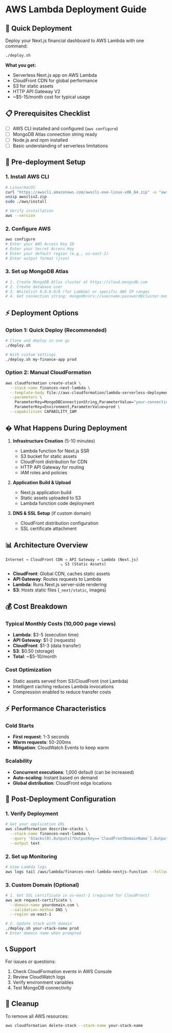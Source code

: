 # AWS Lambda Deployment Guide

## 🚀 Quick Deployment

Deploy your Next.js financial dashboard to AWS Lambda with one command:

```bash
./deploy.sh
```

**What you get:**
- Serverless Next.js app on AWS Lambda
- CloudFront CDN for global performance
- S3 for static assets
- HTTP API Gateway V2
- ~$5-15/month cost for typical usage

## 📋 Prerequisites Checklist

- [ ] AWS CLI installed and configured (`aws configure`)
- [ ] MongoDB Atlas connection string ready
- [ ] Node.js and npm installed
- [ ] Basic understanding of serverless limitations

## 🔧 Pre-deployment Setup

### 1. Install AWS CLI
```bash
# Linux/macOS
curl "https://awscli.amazonaws.com/awscli-exe-linux-x86_64.zip" -o "awscliv2.zip"
unzip awscliv2.zip
sudo ./aws/install

# Verify installation
aws --version
```

### 2. Configure AWS
```bash
aws configure
# Enter your AWS Access Key ID
# Enter your Secret Access Key  
# Enter your default region (e.g., us-east-1)
# Enter output format (json)
```

### 3. Set up MongoDB Atlas
```bash
# 1. Create MongoDB Atlas cluster at https://cloud.mongodb.com
# 2. Create database user
# 3. Whitelist 0.0.0.0/0 (for Lambda) or specific AWS IP ranges
# 4. Get connection string: mongodb+srv://username:password@cluster.mongodb.net/dbname
```

## ⚡ Deployment Options

### Option 1: Quick Deploy (Recommended)
```bash
# Clone and deploy in one go
./deploy.sh

# With custom settings
./deploy.sh my-finance-app prod
```

### Option 2: Manual CloudFormation
```bash
aws cloudformation create-stack \
  --stack-name finances-next-lambda \
  --template-body file://aws-cloudformation/lambda-serverless-deployment.yaml \
  --parameters \
    ParameterKey=MongoDBConnectionString,ParameterValue="your-connection-string" \
    ParameterKey=Environment,ParameterValue=prod \
  --capabilities CAPABILITY_IAM
```

## � What Happens During Deployment

1. **Infrastructure Creation** (5-10 minutes)
   - Lambda function for Next.js SSR
   - S3 bucket for static assets
   - CloudFront distribution for CDN
   - HTTP API Gateway for routing
   - IAM roles and policies

2. **Application Build & Upload**
   - Next.js application build
   - Static assets uploaded to S3
   - Lambda function code deployment

3. **DNS & SSL Setup** (if custom domain)
   - CloudFront distribution configuration
   - SSL certificate attachment

## 📊 Architecture Overview

```
Internet → CloudFront CDN → API Gateway → Lambda (Next.js)
                        ↘ S3 (Static Assets)
```

- **CloudFront**: Global CDN, caches static assets
- **API Gateway**: Routes requests to Lambda
- **Lambda**: Runs Next.js server-side rendering
- **S3**: Hosts static files (`_next/static`, images)

## 💰 Cost Breakdown

### Typical Monthly Costs (10,000 page views)
- **Lambda**: $3-5 (execution time)
- **API Gateway**: $1-2 (requests)
- **CloudFront**: $1-3 (data transfer)
- **S3**: $0.50 (storage)
- **Total**: ~$5-10/month

### Cost Optimization
- Static assets served from S3/CloudFront (not Lambda)
- Intelligent caching reduces Lambda invocations
- Compression enabled to reduce transfer costs

## ⚡ Performance Characteristics

### Cold Starts
- **First request**: 1-3 seconds
- **Warm requests**: 50-200ms
- **Mitigation**: CloudWatch Events to keep warm

### Scalability
- **Concurrent executions**: 1,000 default (can be increased)
- **Auto-scaling**: Instant based on demand
- **Global distribution**: CloudFront edge locations

## 🔧 Post-Deployment Configuration

### 1. Verify Deployment
```bash
# Get your application URL
aws cloudformation describe-stacks \
  --stack-name finances-next-lambda \
  --query 'Stacks[0].Outputs[?OutputKey==`CloudFrontDomainName`].OutputValue' \
  --output text
```

### 2. Set up Monitoring
```bash
# View Lambda logs
aws logs tail /aws/lambda/finances-next-lambda-nextjs-function --follow
```

### 3. Custom Domain (Optional)
```bash
# 1. Get SSL certificate in us-east-1 (required for CloudFront)
aws acm request-certificate \
  --domain-name yourdomain.com \
  --validation-method DNS \
  --region us-east-1

# 2. Update stack with domain
./deploy.sh your-stack-name prod
# Enter domain name when prompted
```

## 📞 Support

For issues or questions:
1. Check CloudFormation events in AWS Console
2. Review CloudWatch logs
3. Verify environment variables
4. Test MongoDB connectivity

## 🧹 Cleanup

To remove all AWS resources:
```bash
aws cloudformation delete-stack --stack-name your-stack-name
```
